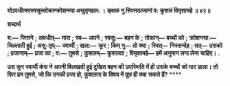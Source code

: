 **योऽवधीत्स्वस्वसुस्तोकान्क्रोशन्त्या असुतृप्खल: ।** **ङ्क्षक नु स्वित्तत्प्रजानां व: कुशलं विमृशामहे ॥ ४२॥** 

**शब्दार्थ** 

**य:—** **जिसने** **; अवधीत्—** **मारा** **; स्व—** **अपने** **; स्वसु:—** **बहन के** **; तोकान्—** **बच्चों को** **; क्रोशन्त्या:—** **चिल्लाती हुई** **; असु-तृप्—** **स्वार्थी** **; खल:—** **क्रूर** **; किम् नु—** **तो क्या** **; स्वित्—** **निस्सन्देह** **; तत्—** **उसको** **; प्रजानाम्—** **प्रजा का** **; व:—** **तुमसे** **; कुशलम्—** **कुशलता** **; विमृशामहे—** **हमें अनुमान लगा लेना चाहिए।** **.** 

**उस क्रूर स्वार्थी कंस ने अपनी बिलखती हुई दुखित बहन की उपस्थिति में ही उसके बच्चों** **को मार डाला। तो फिर हम तुमसे, जो कि उनकी प्रजा हो, कुशलता के विषय में पूछ ही क्या** **सकते हैं?** **** 